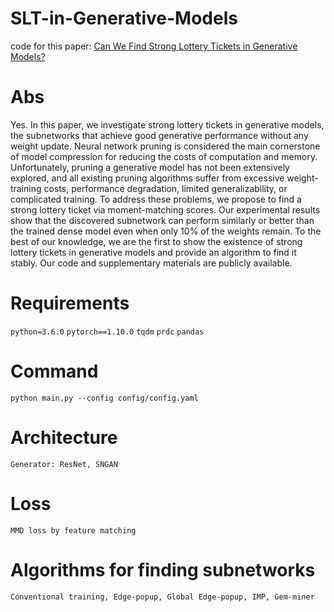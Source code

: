 # SLT-in-Generative-Models
code for this paper: [Can We Find Strong Lottery Tickets in Generative Models?](https://ojs.aaai.org/index.php/AAAI/article/view/25433)

# Abs
Yes. In this paper, we investigate strong lottery tickets in generative models, the subnetworks that achieve good generative performance without any weight update. Neural network pruning is considered the main cornerstone of model compression for reducing the costs of computation and memory. Unfortunately, pruning a generative model has not been extensively explored, and all existing pruning algorithms suffer from excessive weight-training costs, performance degradation, limited generalizability, or complicated training. To address these problems, we propose to find a strong lottery ticket via moment-matching scores. Our experimental results show that the discovered subnetwork can perform similarly or better than the trained dense model even when only 10% of the weights remain. To the best of our knowledge, we are the first to show the existence of strong lottery tickets in generative models and provide an algorithm to find it stably. Our code and supplementary materials are publicly available.

# Requirements
`python=3.6.0` `pytorch==1.10.0` `tqdm` `prdc` `pandas`

# Command
`python main.py --config config/config.yaml`

# Architecture
`Generator: ResNet, SNGAN`

# Loss
`MMD loss by feature matching`

# Algorithms for finding subnetworks
`Conventional training, Edge-popup, Global Edge-popup, IMP, Gem-miner`